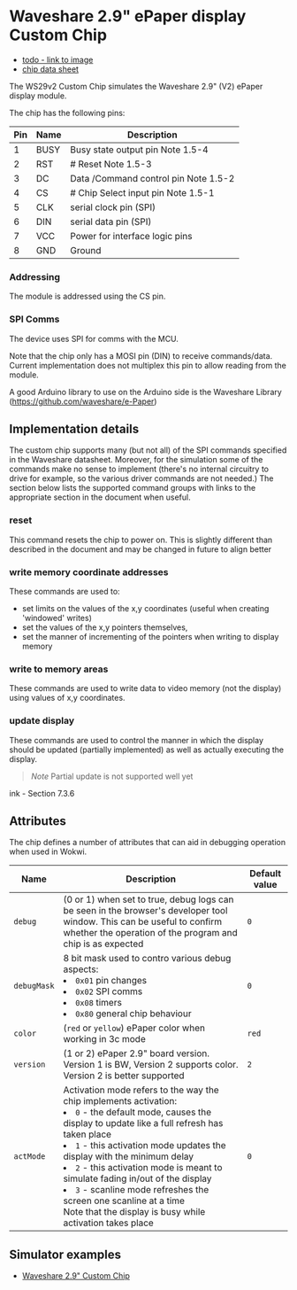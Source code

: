 
# Waveshare 2.9" ePaper display Custom Chip 

- [todo - link to image](./ws29v2.png)
- [chip data sheet](https://www.waveshare.com/w/upload/7/79/2.9inch-e-paper-v2-specification.pdf)

The WS29v2 Custom Chip simulates the Waveshare 2.9" (V2) ePaper display module. 

The chip has the following pins:

| Pin | Name | Description                                            |
| --- | ------------ | ------------------------------------------------------ |
| 1 | BUSY| Busy state output pin Note 1.5-4
| 2 | RST| # Reset Note 1.5-3
| 3 | DC | Data /Command control pin Note 1.5-2
| 4 | CS | # Chip Select input pin Note 1.5-1
| 5 | CLK | serial clock pin (SPI)
| 6 | DIN | serial data pin (SPI)
| 7 | VCC | Power for interface logic pins
| 8 | GND | Ground




### Addressing
The module is addressed using the CS pin. 
### SPI Comms 
The device uses SPI for comms with the MCU.

Note that the chip only has a MOSI pin (DIN) to receive commands/data. Current implementation 
does not multiplex this pin to allow reading from the module.

A good Arduino library to use on the Arduino side is the Waveshare Library (https://github.com/waveshare/e-Paper)


## Implementation details
The custom chip supports many (but not all) of the SPI commands specified in the Waveshare datasheet. Moreover, for the simulation some of the commands make no sense to implement (there's no internal circuitry to drive for example, so the various driver commands are not needed.)
The section below lists the supported command groups with links to the appropriate section in the document when useful.

### reset 
This command resets the chip to power on. This is slightly different than described in the 
document and may be changed in future to align better

### write memory coordinate addresses
These commands are used to:
- set limits on the values of the x,y coordinates (useful when creating 'windowed' writes) 
- set the values of the x,y pointers themselves, 
- set the manner of incrementing of the pointers when writing to display memory 

### write to memory areas
These commands are used to write data to video memory (not the display) using values of x,y coordinates. 

### update display
These commands are used to control the manner in which the display should be updated (partially implemented) as well as actually executing the display.

> *Note* Partial update is not supported well yet

ink - Section 7.3.6
## Attributes
The chip defines a number of attributes that can aid in debugging operation when used in Wokwi. 

| Name         | Description                                            | Default value             |
| ------------ | ------------------------------------------------------ | ------------------------- |
| `debug`   | (0 or 1) when set to true, debug logs can be seen in the browser's developer tool window. This can be useful to confirm whether the operation of the program and chip is as expected | `0` |
| `debugMask`   | 8 bit mask used to contro various debug aspects:<br> <li> `0x01` pin changes<br> <li> `0x02` SPI comms <br> <li> `0x08` timers<br> <li> `0x80` general chip behaviour | `0` |
| `color`   | (`red` or `yellow`) ePaper color when working in 3c mode | `red` |
| `version`   | (1 or 2) ePaper 2.9" board version. Version 1 is BW, Version 2 supports color. Version 2 is better supported | `2` |
| `actMode`   | Activation mode refers to the way the chip implements activation:<br><li>`0` - the default mode, causes the display to update like a full refresh has taken place<br><li>`1` - this activation mode updates the display with the minimum delay<br><li>`2` - this activation mode is meant to simulate fading in/out of the display<br><li>`3` - scanline mode refreshes the screen one scanline at a time<br>Note that the display is busy while activation takes place   | `0` |

## Simulator examples

- [Waveshare 2.9" Custom Chip](https://wokwi.com/projects/348856116302578258)
